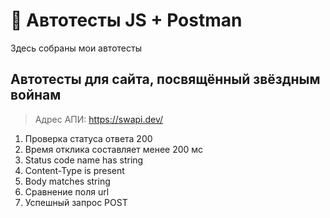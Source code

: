 # 👾 Автотесты JS + Postman

Здесь собраны мои автотесты

## Автотесты для сайта, посвящённый звёздным войнам
> Адрес АПИ: https://swapi.dev/

1. Проверка статуса ответа 200
2. Время отклика составляет менее 200 мс
3. Status code name has string
4. Content-Type is present
5. Body matches string
6. Сравнение поля url
7. Успешный запрос POST
